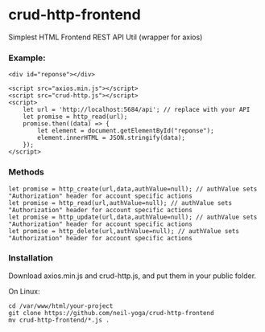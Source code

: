 # crud-http-frontend
Simplest HTML Frontend REST API Util (wrapper for axios)

### Example:
```
<div id="reponse"></div>

<script src="axios.min.js"></script>
<script src="crud-http.js"></script>
<script>
    let url = 'http://localhost:5684/api'; // replace with your API
    let promise = http_read(url);
    promise.then((data) => {
        let element = document.getElementById("reponse");
        element.innerHTML = JSON.stringify(data);
    });
</script>
```

### Methods
```
let promise = http_create(url,data,authValue=null); // authValue sets "Authorization" header for account specific actions
let promise = http_read(url,authValue=null); // authValue sets "Authorization" header for account specific actions
let promise = http_update(url,data,authValue=null); // authValue sets "Authorization" header for account specific actions
let promise = http_delete(url,authValue=null); // authValue sets "Authorization" header for account specific actions
``` 

### Installation
Download axios.min.js and crud-http.js, and put them in your public folder.

On Linux:
```
cd /var/www/html/your-project
git clone https://github.com/neil-yoga/crud-http-frontend
mv crud-http-frontend/*.js .
```

